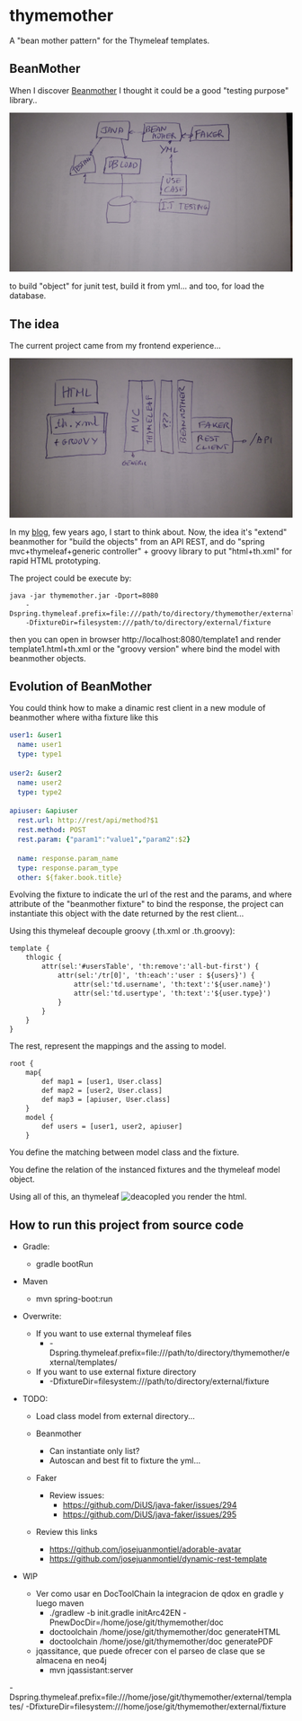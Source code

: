 # thymemother
A "bean mother pattern" for the Thymeleaf templates.

## BeanMother
When I discover [Beanmother](http://beanmother.io) I thought it could be a good "testing purpose" library..

![Beanmother use case](beanmother-use-case.jpg)

to build "object" for junit test, build it from yml... and too, for load the database.​

## The idea
The current project came from my frontend experience...

![Thymemother proposal](thymemother-proposal.jpg)

In my [blog](https://josejuanmontiel.github.io/blog/2016/10/groovy-thymelaf.es.html), few years ago,
I start to think about. Now, the idea it's "extend" beanmother for "build the objects" from an API REST,
and do "spring mvc+thymeleaf+generic controller" + groovy library to put "html+th.xml" for rapid HTML prototyping.

The project could be execute by:

    java -jar thymemother.jar -Dport=8080
        -Dspring.thymeleaf.prefix=file:///path/to/directory/thymemother/external/templates/
        -DfixtureDir=filesystem:///path/to/directory/external/fixture

then you can open in browser http://localhost:8080/template1 and render template1.html+th.xml
or the "groovy version" where bind the model with beanmother objects.

## Evolution of BeanMother 
You could think how to make a dinamic rest client in a new module of beanmother where witha fixture like this

```YAML
user1: &user1
  name: user1
  type: type1

user2: &user2
  name: user2
  type: type2

apiuser: &apiuser
  rest.url: http://rest/api/method?$1
  rest.method: POST
  rest.param: {"param1":"value1","param2":$2}
  
  name: response.param_name
  type: response.param_type
  other: ${faker.book.title}


```

Evolving the fixture to indicate the url of the rest and the params, and where attribute of the "beanmother fixture" to bind the response, the project can instantiate this object with the date returned by the rest client...

Using this thymeleaf decouple groovy (.th.xml or .th.groovy):

```
template {
    thlogic {
        attr(sel:'#usersTable', 'th:remove':'all-but-first') {
            attr(sel:'/tr[0]', 'th:each':'user : ${users}') {
                attr(sel:'td.username', 'th:text':'${user.name}')
                attr(sel:'td.usertype', 'th:text':'${user.type}')
            }
        }
    }
}
```

The rest, represent the mappings and the assing to model.
```
root {
    map{
        def map1 = [user1, User.class]
        def map2 = [user2, User.class]
        def map3 = [apiuser, User.class]
    }
    model {
        def users = [user1, user2, apiuser]
    }
```

You define the matching between model class and the fixture.

You define the relation of the instanced fixtures and the thymeleaf model object.

Using all of this, an thymeleaf ![deacopled](https://github.com/thymeleaf/thymeleaf/issues/465) you render the html.

## How to run this project from source code
- Gradle:
    - gradle bootRun
- Maven
    - mvn spring-boot:run
- Overwrite:
    - If you want to use external thymeleaf files
        - -Dspring.thymeleaf.prefix=file:///path/to/directory/thymemother/external/templates/
    - If you want to use external fixture directory
        - -DfixtureDir=filesystem:///path/to/directory/external/fixture

- TODO:
  - Load class model from external directory...

  - Beanmother
    - Can instantiate only list?
    - Autoscan and best fit to fixture the yml...

  - Faker
      - Review issues:
          - https://github.com/DiUS/java-faker/issues/294
          - https://github.com/DiUS/java-faker/issues/295

  - Review this links
    - https://github.com/josejuanmontiel/adorable-avatar
    - https://github.com/josejuanmontiel/dynamic-rest-template

- WIP
    - Ver como usar en DocToolChain la integracion de qdox en gradle y luego maven
        - ./gradlew -b init.gradle initArc42EN -PnewDocDir=/home/jose/git/thymemother/doc
        - doctoolchain /home/jose/git/thymemother/doc generateHTML
        - doctoolchain /home/jose/git/thymemother/doc generatePDF
    - jqassitance, que puede ofrecer con el parseo de clase que se almacena en neo4j
        - mvn jqassistant:server

-Dspring.thymeleaf.prefix=file:///home/jose/git/thymemother/external/templates/ -DfixtureDir=filesystem:///home/jose/git/thymemother/external/fixture
